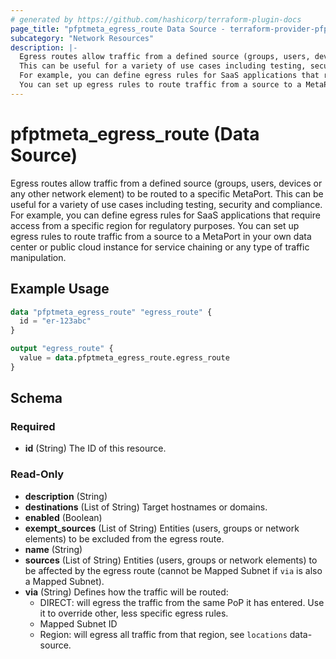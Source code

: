 ```yaml
---
# generated by https://github.com/hashicorp/terraform-plugin-docs
page_title: "pfptmeta_egress_route Data Source - terraform-provider-pfptmeta"
subcategory: "Network Resources"
description: |-
  Egress routes allow traffic from a defined source (groups, users, devices or any other network element) to be routed to a specific MetaPort.
  This can be useful for a variety of use cases including testing, security and compliance.
  For example, you can define egress rules for SaaS applications that require access from a specific region for regulatory purposes.
  You can set up egress rules to route traffic from a source to a MetaPort in your own data center or public cloud instance for service chaining or any type of traffic manipulation.
---
```


# pfptmeta_egress_route (Data Source)

Egress routes allow traffic from a defined source (groups, users, devices or any other network element) to be routed to a specific MetaPort.
This can be useful for a variety of use cases including testing, security and compliance.
For example, you can define egress rules for SaaS applications that require access from a specific region for regulatory purposes.
You can set up egress rules to route traffic from a source to a MetaPort in your own data center or public cloud instance for service chaining or any type of traffic manipulation.

## Example Usage

```terraform
data "pfptmeta_egress_route" "egress_route" {
  id = "er-123abc"
}

output "egress_route" {
  value = data.pfptmeta_egress_route.egress_route
}
```

<!-- schema generated by tfplugindocs -->
## Schema

### Required

- **id** (String) The ID of this resource.

### Read-Only

- **description** (String)
- **destinations** (List of String) Target hostnames or domains.
- **enabled** (Boolean)
- **exempt_sources** (List of String) Entities (users, groups or network elements) to be excluded from the egress route.
- **name** (String)
- **sources** (List of String) Entities (users, groups or network elements) to be affected by the egress route (cannot be Mapped Subnet if `via` is also a Mapped Subnet).
- **via** (String) Defines how the traffic will be routed:
	- DIRECT: will egress the traffic from the same PoP it has entered. Use it to override other, less specific egress rules.
	- Mapped Subnet ID
	- Region: will egress all traffic from that region, see `locations` data-source.
